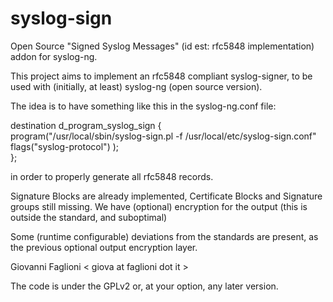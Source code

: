 syslog-sign
===========

Open Source "Signed Syslog Messages" (id est: rfc5848 implementation) addon for syslog-ng.

This project aims to implement an rfc5848 compliant syslog-signer,
to be used with (initially, at least) syslog-ng (open source version).

The idea is to have something like this in the syslog-ng.conf file:

destination d_program_syslog_sign {<br/>
        program("/usr/local/sbin/syslog-sign.pl -f /usr/local/etc/syslog-sign.conf" 
                flags("syslog-protocol")
        );<br/>
};<br/>

in order to properly generate all rfc5848 records.

Signature Blocks are already implemented, Certificate Blocks 
and Signature groups still missing.
We have (optional) encryption for the output (this is outside the standard,
and suboptimal)

Some (runtime configurable) deviations from the standards are present, as the 
previous optional output encryption layer.

Giovanni Faglioni &lt; giova at faglioni dot it &gt; 

The code is under the GPLv2 or, at your option, any later version.

